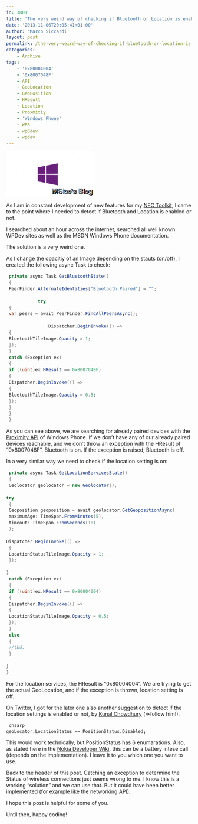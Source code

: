 ```yaml
---
id: 3801
title: 'The very weird way of checking if Bluetooth or Location is enabled'
date: '2013-11-06T20:05:41+01:00'
author: 'Marco Siccardi'
layout: post
permalink: /the-very-weird-way-of-checking-if-bluetooth-or-location-is-enabled/
categories:
    - Archive
tags:
    - '0x80004004'
    - '0x8007048F'
    - API
    - GeoLocation
    - GeoPosition
    - HResult
    - Location
    - Proxmitiy
    - 'Windows Phone'
    - WP8
    - wp8dev
    - wpdev
---
```


![BT_GPS_WP_Blog](/assets/img/2013/11/BT_GPS_WP_Blog.png "BT_GPS_WP_Blog")

As I am in constant development of new features for my [NFC Toolkit](http://www.windowsphone.com/s?appid=2c33cb7d-c97b-4204-aa8b-1e8712718519), I came to the point where I needed to detect if Bluetooth and Location is enabled or not.

I searched about an hour across the internet, searched all well known WPDev sites as well as the MSDN Windows Phone documentation.

The solution is a very weird one.

As I change the opacitiy of an Image depending on the stauts (on/off), I created the following async Task to check:

``` csharp
 private async Task GetBluetoothState()
 {
 PeerFinder.AlternateIdentities["Bluetooth:Paired"] = "";

            try
 {
 var peers = await PeerFinder.FindAllPeersAsync();

                Dispatcher.BeginInvoke(() =>
 {
 BluetoothTileImage.Opacity = 1;
 });
 }
 catch (Exception ex)
 {
 if ((uint)ex.HResult == 0x8007048F)
 {
 Dispatcher.BeginInvoke(() =>
 {
 BluetoothTileImage.Opacity = 0.5;
 });
 }
 }
 }
```
 
As you can see above, we are searching for already paired devices with the [Proximity API](http://msdn.microsoft.com/en-us/library/windowsphone/develop/windows.networking.proximity.aspx) of Windows Phone. If we don’t have any of our already paired devices reachable, and we don’t throw an exception with the HResult of “0x8007048F”, Bluetooth is on. If the exception is raised, Bluetooth is off.

In a very similar way we need to check if the location setting is on:

``` csharp
 private async Task GetLocationServicesState()
 {
 Geolocator geolocator = new Geolocator();

try
 {
 Geoposition geoposition = await geolocator.GetGeopositionAsync(
 maximumAge: TimeSpan.FromMinutes(5),
 timeout: TimeSpan.FromSeconds(10)
 );

Dispatcher.BeginInvoke(() =>
 {
 LocationStatusTileImage.Opacity = 1;
 });

}
 catch (Exception ex)
 {
 if ((uint)ex.HResult == 0x80004004)
 {
 Dispatcher.BeginInvoke(() =>
 {
 LocationStatusTileImage.Opacity = 0.5;
 });
 }
 else
 {
 //tbd.
 }

}
}
```
 
For the location services, the HResult is “0x80004004”. We are trying to get the actual GeoLocation, and if the exception is thrown, location setting is off.

On Twitter, I got for the later one also another suggestion to detect if the location settings is enabled or not, by [Kunal Chowdhury](https://twitter.com/kunal2383) (=&gt;follow him!):

```
 chsarp
geoLocator.LocationStatus == PositionStatus.Disabled;
```
 
This would work technically, but PositionStatus has 6 enumarations. Also, as stated here in the [Nokia Developer Wiki](http://developer.nokia.com/Community/Wiki/Get_Phone_Location_with_Windows_Phone_8), this can be a battery intese call (depends on the implementation). I leave it to you which one you want to use.

Back to the header of this post. Catching an exception to determine the Status of wireless connections just seems wrong to me. I know this is a working “solution” and we can use that. But it could have been better implemented (for example like the networking API).

I hope this post is helpful for some of you.

Until then, happy coding!
